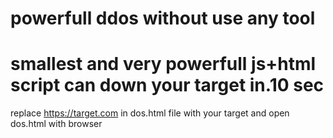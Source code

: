 
# powerfull ddos without use any tool
# smallest and very powerfull js+html script can down your target in.10 sec 
replace https://target.com in dos.html file with your target and open dos.html with browser
